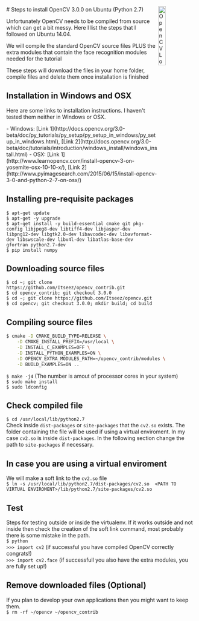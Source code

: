 <img margin-top="50px" align="right" width="20%" src="http://www.apulus.com/wp-content/uploads/2014/11/OpenCV-Logo.png" alt="OpenCV Logo">
# Steps to install OpenCV 3.0.0 on Ubuntu (Python 2.7)

<p>Unfortunately OpenCV needs to be compiled from source which can get a bit messy. Here I list the steps that I followed
on Ubuntu 14.04.</p>
<p>We will compile the standard OpenCV source files PLUS the extra modules that contain the face recognition modules
needed for the tutorial</p>
<p>These steps will download the files in your home folder, compile files and delete them once installation is finished</p>

## Installation in Windows and OSX
<p>Here are some links to installation instructions. I haven't tested them neither in Windows or OSX.</p>
- Windows: [Link 1](http://docs.opencv.org/3.0-beta/doc/py_tutorials/py_setup/py_setup_in_windows/py_setup_in_windows.html), [Link 2](http://docs.opencv.org/3.0-beta/doc/tutorials/introduction/windows_install/windows_install.html)
- OSX: [Link 1](http://www.learnopencv.com/install-opencv-3-on-yosemite-osx-10-10-x/), [Link 2](http://www.pyimagesearch.com/2015/06/15/install-opencv-3-0-and-python-2-7-on-osx/)

## Installing pre-requisite packages
`$ apt-get update`<br>
`$ apt-get -y upgrade`<br>
`$ apt-get install -y build-essential cmake git pkg-config libjpeg8-dev libtiff4-dev libjasper-dev libpng12-dev libgtk2.0-dev
libavcodec-dev libavformat-dev libswscale-dev libv4l-dev libatlas-base-dev gfortran python2.7-dev`<br>
`$ pip install numpy`

## Downloading source files
`$ cd ~; git clone https://github.com/Itseez/opencv_contrib.git`<br>
`$ cd opencv_contrib; git checkout 3.0.0`<br>
`$ cd ~; git clone https://github.com/Itseez/opencv.git`<br>
`$ cd opencv; git checkout 3.0.0; mkdir build; cd build`<br>

## Compiling source files
```bash
$ cmake -D CMAKE_BUILD_TYPE=RELEASE \
	-D CMAKE_INSTALL_PREFIX=/usr/local \
	-D INSTALL_C_EXAMPLES=OFF \
	-D INSTALL_PYTHON_EXAMPLES=ON \
	-D OPENCV_EXTRA_MODULES_PATH=~/opencv_contrib/modules \
	-D BUILD_EXAMPLES=ON ..
```
`$ make -j4` (The number is amout of processor cores in your system)<br>
`$ sudo make install`<br>
`$ sudo ldconfig`

## Check compiled file
`$ cd /usr/local/lib/python2.7`<br>
Check inside `dist-packages` or `site-packages` that the `cv2.so` exists. The folder containing the file will be 
used if using a virtual enviroment. In my case `cv2.so` is inside `dist-packages`. In the following section change the path
to `site-packages` if necessary.

## In case you are using a virtual enviroment
We will make a soft link to the `cv2.so` file<br>
`$ ln -s /usr/local/lib/python2.7/dist-packages/cv2.so 
<PATH TO VIRTUAL ENVIROMENT>/lib/python2.7/site-packages/cv2.so`

## Test
Steps for testing outside or inside the virtualenv. If it works outside and not inside then check the creation of the soft link command,
most probably there is some mistake in the path.<br>
`$ python`<br>
`>>> import cv2` (if successful you have compiled OpenCV correctly congrats!)<br>
`>>> import cv2.face` (if successfull you also have the extra modules, you are fully set up!)

## Remove downloaded files (Optional)
If you plan to develop your own applications then you might want to keep them.<br>
`$ rm -rf ~/opencv ~/opencv_contrib`
